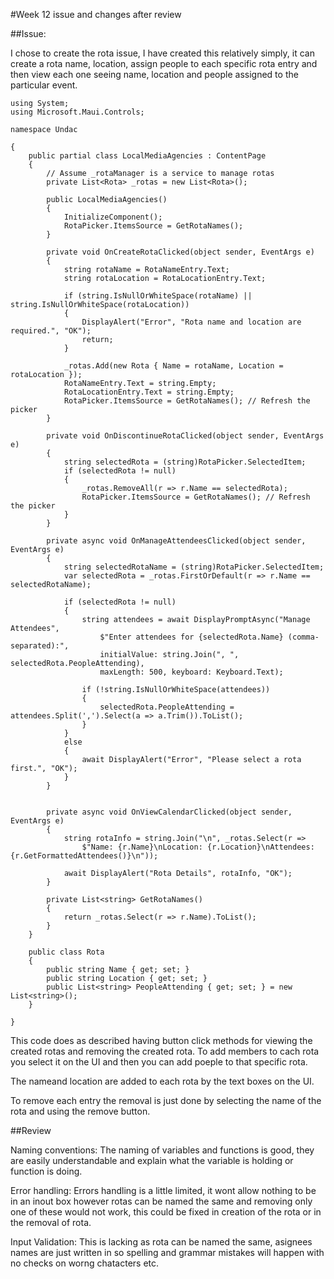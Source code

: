#Week 12 issue and changes after review

##Issue: 

I chose to create the rota issue, I have created this relatively simply, it can create a rota name, location, assign people to each specific rota entry and then view each one seeing name, location and people assigned to the particular event. 

```
using System;
using Microsoft.Maui.Controls;

namespace Undac

{
    public partial class LocalMediaAgencies : ContentPage
    {
        // Assume _rotaManager is a service to manage rotas
        private List<Rota> _rotas = new List<Rota>();

        public LocalMediaAgencies()
        {
            InitializeComponent();
            RotaPicker.ItemsSource = GetRotaNames();
        }

        private void OnCreateRotaClicked(object sender, EventArgs e)
        {
            string rotaName = RotaNameEntry.Text;
            string rotaLocation = RotaLocationEntry.Text;

            if (string.IsNullOrWhiteSpace(rotaName) || string.IsNullOrWhiteSpace(rotaLocation))
            {
                DisplayAlert("Error", "Rota name and location are required.", "OK");
                return;
            }

            _rotas.Add(new Rota { Name = rotaName, Location = rotaLocation });
            RotaNameEntry.Text = string.Empty;
            RotaLocationEntry.Text = string.Empty;
            RotaPicker.ItemsSource = GetRotaNames(); // Refresh the picker
        }

        private void OnDiscontinueRotaClicked(object sender, EventArgs e)
        {
            string selectedRota = (string)RotaPicker.SelectedItem;
            if (selectedRota != null)
            {
                _rotas.RemoveAll(r => r.Name == selectedRota);
                RotaPicker.ItemsSource = GetRotaNames(); // Refresh the picker
            }
        }

        private async void OnManageAttendeesClicked(object sender, EventArgs e)
        {
            string selectedRotaName = (string)RotaPicker.SelectedItem;
            var selectedRota = _rotas.FirstOrDefault(r => r.Name == selectedRotaName);

            if (selectedRota != null)
            {
                string attendees = await DisplayPromptAsync("Manage Attendees",
                    $"Enter attendees for {selectedRota.Name} (comma-separated):",
                    initialValue: string.Join(", ", selectedRota.PeopleAttending),
                    maxLength: 500, keyboard: Keyboard.Text);

                if (!string.IsNullOrWhiteSpace(attendees))
                {
                    selectedRota.PeopleAttending = attendees.Split(',').Select(a => a.Trim()).ToList();
                }
            }
            else
            {
                await DisplayAlert("Error", "Please select a rota first.", "OK");
            }
        }

        
        private async void OnViewCalendarClicked(object sender, EventArgs e)
        {
            string rotaInfo = string.Join("\n", _rotas.Select(r =>
                $"Name: {r.Name}\nLocation: {r.Location}\nAttendees: {r.GetFormattedAttendees()}\n"));

            await DisplayAlert("Rota Details", rotaInfo, "OK");
        }

        private List<string> GetRotaNames()
        {
            return _rotas.Select(r => r.Name).ToList();
        }
    }

    public class Rota
    {
        public string Name { get; set; }
        public string Location { get; set; }
        public List<string> PeopleAttending { get; set; } = new List<string>();
    }

}

```

This code does as described having button click methods for viewing the created rotas and removing the created rota. To add members to cach rota you select it on the UI and then you can add poeple to that specific rota. 

The nameand location are added to each rota by the text boxes on the UI.

To remove each entry the removal is just done by selecting the name of the rota and using the remove button.

##Review


Naming conventions: The naming of variables and functions is good, they are easily understandable and explain what the variable is holding or function is doing.

Error handling: Errors handling is a little limited, it wont allow nothing to be in an inout box however rotas can be named the same and removing only one of these would not work, this could be fixed in creation of the rota or in the removal of rota. 

Input Validation: This is lacking as rota can be named the same, asignees names are just written in so spelling and grammar mistakes will happen with no checks on worng chatacters etc.








